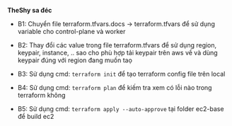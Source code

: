 **TheShy sa đéc**

- B1: Chuyển file terraform.tfvars.docs -> terraform.tfvars để sử dụng variable cho control-plane và worker
- B2: Thay đổi các value trong file terraform.tfvars để sử dụng region, keypair, instance, .. sao cho phù hợp
tải keypair trên aws về và dùng keypair đúng với region đang muốn taọ
- B3: Sử dụng cmd: `terraform init` để tạo terraform config file trên local
- B4: Sử dụng cmd: `terraform plan` để kiếm tra xem có lỗi nào trong terraform không

- B5: Sử dụng cmd: `terraform apply --auto-approve` tại folder ec2-base để build ec2

